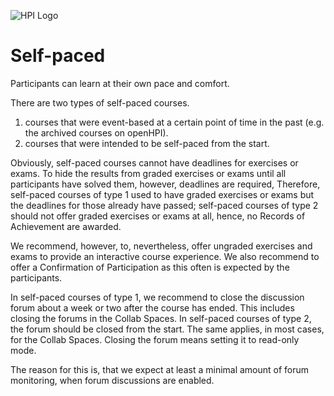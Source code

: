 ![HPI Logo](../../img/HPI_Logo.png)

# Self-paced

Participants can learn at their own pace and comfort. 

There are two types of self-paced courses.

1. courses that were event-based at a certain point of time in the past (e.g. the archived courses on openHPI).
2. courses that were intended to be self-paced from the start. 

Obviously, self-paced courses cannot have deadlines for exercises or exams.
To hide the results from graded exercises or exams until all participants have solved them, however, deadlines are required,
Therefore, self-paced courses of type 1 used to have graded exercises or exams but the deadlines for those already have passed; self-paced courses of type 2 should not offer graded exercises or exams at all, hence, no Records of Achievement are awarded.

We recommend, however, to, nevertheless, offer ungraded exercises and exams to provide an interactive course experience.
We also recommend to offer a Confirmation of Participation as this often is expected by the participants. 

In self-paced courses of type 1, we recommend to close the discussion forum about a week or two after the course has ended. This includes closing the forums in the Collab Spaces.
In self-paced courses of type 2, the forum should be closed from the start. The same applies, in most cases, for the Collab Spaces.
Closing the forum means setting it to read-only mode.

The reason for this is, that we expect at least a minimal amount of forum monitoring, when forum discussions are enabled.

